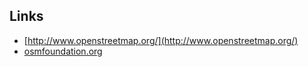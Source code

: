 ## Links

- [http://www.openstreetmap.org/](http://www.openstreetmap.org/)
- [osmfoundation.org](http://wiki.osmfoundation.org/wiki/Main_Page)
